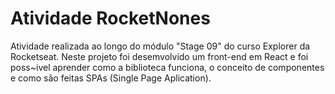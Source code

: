 # Atividade RocketNones

Atividade realizada ao longo do módulo "Stage 09" do curso Explorer da Rocketseat. Neste projeto foi desemvolvido um front-end em React e foi poss~ivel aprender como a biblioteca funciona, o conceito de componentes e como são feitas SPAs (Single Page Aplication).
